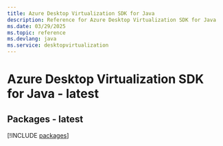 ```yaml
---
title: Azure Desktop Virtualization SDK for Java
description: Reference for Azure Desktop Virtualization SDK for Java
ms.date: 03/29/2025
ms.topic: reference
ms.devlang: java
ms.service: desktopvirtualization
---
```

# Azure Desktop Virtualization SDK for Java - latest
## Packages - latest
[!INCLUDE [packages](desktop-virtualization-index.md)]